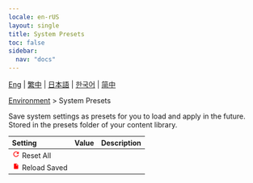 ```yaml
---
locale: en-rUS
layout: single
title: System Presets
toc: false
sidebar:
  nav: "docs"
---
```

[Eng](/dancexr/menu/2025.4/scene/system_presets) | [繁中](/tw/dancexr/menu/2025.4/scene/system_presets) | [日本語](/jp/dancexr/menu/2025.4/scene/system_presets) | [한국어](/kr/dancexr/menu/2025.4/scene/system_presets) | [简中](/zh/dancexr/menu/2025.4/scene/system_presets)

[Environment](../menu#Environment) > System Presets

Save system settings as presets for you to load and apply in the future. Stored in the presets folder of your content library.

| Setting | Value | Description |
| :--- | --- | :--- |
| <img src="/images/icon/ic_refresh.png" alt="refresh icon"/> Reset All</nobr>|| 
| <img src="/images/icon/ic_file.png" alt="file icon"/> Reload Saved</nobr>|| 
